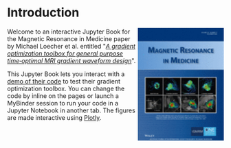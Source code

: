 # Introduction


<img src="images/mrm_v84_6.jpg" width="200px" margin="10px" align="right">

Welcome to an interactive Jupyter Book for the Magnetic Resonance in Medicine paper by Michael Loecher et al. entitled "[*A gradient optimization toolbox for general purpose time‐optimal MRI gradient waveform design*](https://onlinelibrary.wiley.com/doi/full/10.1002/mrm.28384)".

This Jupyter Book lets you interact with a [demo of their code](https://github.com/cmr-group/gropt) to test their gradient optimization toolbox. You can change the code by inline on the pages or launch a MyBinder session to run your code in a Jupyter Notebook in another tab. The figures are made interactive using [Plotly](https://plotly.com).
